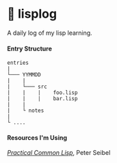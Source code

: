# :notebook: lisplog

A daily log of my lisp learning.

#### Entry Structure
```
entries
|
└─── YYMMDD
|    |
|    └─── src
|    |    |    foo.lisp
|    |    |    bar.lisp
|    |
|    └ notes
|  
└ ....
```

#### Resources I'm Using
[*Practical Common Lisp*](http://www.gigamonkeys.com/book/), Peter Seibel
